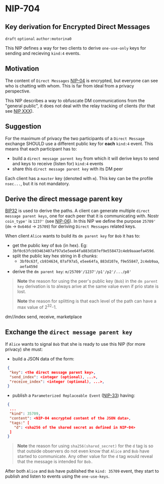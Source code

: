 NIP-704
======

Key derivation for Encrypted Direct Messages
-----------------------------------

`draft` `optional` `author:motorina0`

This NIP defines a way for two clients to derive `one-use-only` keys for sending and recieving `kind:4` events.

## Motivation
The content of `Direct Messages` [NIP-04](https://github.com/nostr-protocol/nips/blob/master/04.md) is encrypted, but everyone can see who is chatting with whom. This is far from ideal from a privacy perspective. 

This NIP describes a way to obfuscate DM communications from the "general public", it does not deal with the relay tracking of clients (for that see [NIP XXX](xxx)).

## Suggestion
For the maximum of privacy the two participants of a `Direct Message` exchange SHOULD use a different public key for **each** `kind:4` event.
This means that each participant has to:
 - build a `direct message parent key` from which it will derive keys to send and keys to receive (listen for) `kind:4` events
 - share this `direct message parent key` with its DM peer

Each client has a `master` key (denoted with `m`). This key can be the profile `nsec...`, but it is not mandatory.

## Derive the direct message parent key
[BIP32](https://github.com/bitcoin/bips/blob/master/bip-0032.mediawiki) is used to derive the paths. A client can generate multiple `direct message parent keys`, one for each peer that it is communicating with. Nostr `coin_type'` is `1237'` (see [NIP-06](https://github.com/nostr-protocol/nips/blob/master/06.md)). In this NIP we define the purpose `25709'` (`dm` -> `0x646d` -> `25709`) for deriving `Direct Messages` related keys.
 
 
 When client `Alice` wants to build its `dm parent key` for `Bob` it has to:
  - get the public key of `Bob` (in hex). Eg: `3bf0c63fcb93463407af97a5e5ee64fa883d107ef9e558472c4eb9aaaefa459d`.
  - split the public key hex string in 8 chunks:
       - `3bf0c63f`, `cb934634`, `07af97a5`, `e5ee64fa`, `883d107e`, `f9e55847`, `2c4eb9aa`, `aefa459d`
  - derive the `dm parent key`: `m/25709'/1237'/p1'/p2'/.../p8'`

> **Note** the reason for using the peer's public key (`Bob`) in the `dm parent key` derivation is to always arive at the same value even if prio state is lost.
> 
> **Note** the reason for splitting is that each level of the path can have a max value of 2<sup>32</sup>-1.

dm/<action>/index
 send, receive, marketplace

## Exchange the `direct message parent key`
If `Alice` wants to signal `Bob` that she is ready to use this NIP (for more privacy) she must:
 - build a JSON data of the form:
```json
 {
  "key": <the direct message parent key>,
  "send_index": <integer (optional), ...>,
  "receive_index": <integer (optional), ...>,
 }
 ```
 - publish a `Parameterized Replaceable Event` ([NIP-33](https://github.com/nostr-protocol/nips/blob/master/33.md)) having:

```json
 {
  ...
  "kind": 35709,
  "content": <NIP-04 encrypted content of the JSON data>,
  "tags:" [
    "d": <sha256 of the shared secret as defined in NIP-04>
  ]
 }
```
 
 > **Note** the reason for using `sha256(shared_secret)` for the `d` tag is so that outside observers do not even know that `Alice` and `Bob` have started to communicate. Any other value for the `d` tag would reveal that the message is intended for `Bob.`
 
 After both `Alice` and `Bob` have published the `kind: 35709` event, they start to publish and listen to events using the `one-use-keys`.
